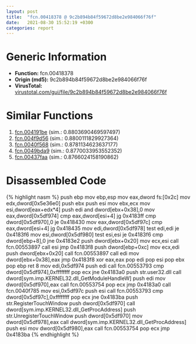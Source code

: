 ```yaml
---
layout: post
title:  "fcn.00418378 @ 9c2b894b84f59672d8be2e984066f76f"
date:   2021-08-30 15:52:19 +0300
categories: report
---
```


# Generic Information
- **Function:** fcn.00418378
- **Origin (md5):** 9c2b894b84f59672d8be2e984066f76f
- **VirusTotal:** [virustotal.com/gui/file/9c2b894b84f59672d8be2e984066f76f][virustotal_ref]



# Similar Functions

1. [fcn.004191be][similar_1_ref] (sim.: 0.8803690469597497)
2. [fcn.004f9d56][similar_2_ref] (sim.: 0.8800111829927364)
3. [fcn.0040f568][similar_3_ref] (sim.: 0.8781134623637177)
4. [fcn.0049bda9][similar_4_ref] (sim.: 0.8770033953552352)
5. [fcn.00437faa][similar_5_ref] (sim.: 0.8766024158190862)


# Disassembled Code

{% highlight nasm %}
push ebp
mov ebp,esp
mov eax,dword fs:[0x2c]
mov edx,dword[0x5e36e0]
push ebx
push esi
mov ebx,ecx
mov esi,dword[eax+edx*4]
push edi
and dword[ebx+0x38],0
mov eax,dword[0x5df974]
cmp eax,dword[esi+4]
jg 0x4183ff
cmp dword[0x5df970],0
je 0x418430
mov eax,dword[0x5df97c]
cmp eax,dword[esi+4]
jg 0x418435
mov edi,dword[0x5df978]
test edi,edi
je 0x4183f6
mov esi,dword[0x5df980]
test esi,esi
je 0x4183f6
cmp dword[ebp+8],0
jne 0x4183e2
push dword[ebx+0x20]
mov ecx,esi
call fcn.00553897
call esi
jmp 0x4183f8
push dword[ebp+0xc]
mov ecx,edi
push dword[ebx+0x20]
call fcn.00553897
call edi
mov dword[ebx+0x38],eax
jmp 0x4183f8
xor eax,eax
pop edi
pop esi
pop ebx
pop ebp
ret 8
mov edi,0x5df974
push edi
call fcn.00553793
cmp dword[0x5df974],0xffffffff
pop ecx
jne 0x4183a0
push str.user32.dll
call dword[sym.imp.KERNEL32.dll_GetModuleHandleW]
push edi
mov dword[0x5df970],eax
call fcn.00553754
pop ecx
jmp 0x4183a0
call fcn.0040f785
mov esi,0x5df97c
push esi
call fcn.00553793
cmp dword[0x5df97c],0xffffffff
pop ecx
jne 0x4183ba
push str.RegisterTouchWindow
push dword[0x5df970]
call dword[sym.imp.KERNEL32.dll_GetProcAddress]
push str.UnregisterTouchWindow
push dword[0x5df970]
mov dword[0x5df978],eax
call dword[sym.imp.KERNEL32.dll_GetProcAddress]
push esi
mov dword[0x5df980],eax
call fcn.00553754
pop ecx
jmp 0x4183ba
{% endhighlight %}


[similar_1_ref]: /report/fcn.004191be@1123b7aa5760238fe93045e585b8234c
[similar_2_ref]: /report/fcn.004f9d56@e2ba7f10eb234338a49853c34d7d9c56
[similar_3_ref]: /report/fcn.0040f568@6c5b0418e4a4c57d99cda47d2717045d
[similar_4_ref]: /report/fcn.0049bda9@279a61b1e76da49531f1f16fd1102a2d
[similar_5_ref]: /report/fcn.00437faa@46f6c2adf1fd4d1453ed312ca79dd9bf
[virustotal_ref]: https://www.virustotal.com/gui/file/9c2b894b84f59672d8be2e984066f76f